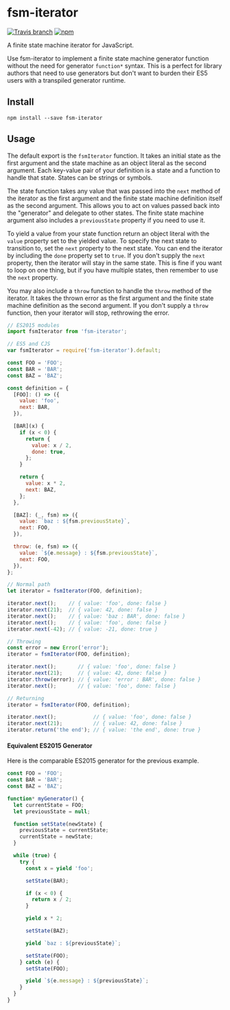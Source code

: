 # fsm-iterator

[![Travis branch](https://img.shields.io/travis/jfairbank/fsm-iterator/master.svg?style=flat-square)](https://travis-ci.org/jfairbank/fsm-iterator)
[![npm](https://img.shields.io/npm/v/fsm-iterator.svg?style=flat-square)](https://www.npmjs.com/package/fsm-iterator)

A finite state machine iterator for JavaScript.

Use fsm-iterator to implement a finite state machine generator function without
the need for generator `function*` syntax. This is a perfect for library authors
that need to use generators but don't want to burden their ES5 users with a
transpiled generator runtime.

## Install

```
npm install --save fsm-iterator
```

## Usage

The default export is the `fsmIterator` function. It takes an initial state as
the first argument and the state machine as an object literal as the second
argument. Each key-value pair of your definition is a state and a function to
handle that state. States can be strings or symbols.

The state function takes any value that was passed into the `next` method of the
iterator as the first argument and the finite state machine definition itself as
the second argument.  This allows you to act on values passed back into the
"generator" and delegate to other states. The finite state machine argument also
includes a `previousState` property if you need to use it.

To yield a value from your state function return an object literal with the
`value` property set to the yielded value. To specify the next state to
transition to, set the `next` property to the next state. You can end the
iterator by including the `done` property set to `true`. If you don't supply the
`next` property, then the iterator will stay in the same state. This is fine if
you want to loop on one thing, but if you have multiple states, then remember to
use the `next` property.

You may also include a `throw` function to handle the `throw` method of the
iterator. It takes the thrown error as the first argument and the finite state
machine definition as the second argument. If you don't supply a `throw`
function, then your iterator will stop, rethrowing the error.

```js
// ES2015 modules
import fsmIterator from 'fsm-iterator';

// ES5 and CJS
var fsmIterator = require('fsm-iterator').default;

const FOO = 'FOO';
const BAR = 'BAR';
const BAZ = 'BAZ';

const definition = {
  [FOO]: () => ({
    value: 'foo',
    next: BAR,
  }),

  [BAR](x) {
    if (x < 0) {
      return {
        value: x / 2,
        done: true,
      };
    }

    return {
      value: x * 2,
      next: BAZ,
    };
  },

  [BAZ]: (_, fsm) => ({
    value: `baz : ${fsm.previousState}`,
    next: FOO,
  }),

  throw: (e, fsm) => ({
    value: `${e.message} : ${fsm.previousState}`,
    next: FOO,
  }),
};

// Normal path
let iterator = fsmIterator(FOO, definition);

iterator.next();    // { value: 'foo', done: false }
iterator.next(21);  // { value: 42, done: false }
iterator.next();    // { value: 'baz : BAR', done: false }
iterator.next();    // { value: 'foo', done: false }
iterator.next(-42); // { value: -21, done: true }

// Throwing
const error = new Error('error');
iterator = fsmIterator(FOO, definition);

iterator.next();       // { value: 'foo', done: false }
iterator.next(21);     // { value: 42, done: false }
iterator.throw(error); // { value: 'error : BAR', done: false }
iterator.next();       // { value: 'foo', done: false }

// Returning
iterator = fsmIterator(FOO, definition);

iterator.next();            // { value: 'foo', done: false }
iterator.next(21);          // { value: 42, done: false }
iterator.return('the end'); // { value: 'the end', done: true }
```

#### Equivalent ES2015 Generator

Here is the comparable ES2015 generator for the previous example.

```js
const FOO = 'FOO';
const BAR = 'BAR';
const BAZ = 'BAZ';

function* myGenerator() {
  let currentState = FOO;
  let previousState = null;

  function setState(newState) {
    previousState = currentState;
    currentState = newState;
  }

  while (true) {
    try {
      const x = yield 'foo';

      setState(BAR);

      if (x < 0) {
        return x / 2;
      }

      yield x * 2;

      setState(BAZ);

      yield `baz : ${previousState}`;

      setState(FOO);
    } catch (e) {
      setState(FOO);

      yield `${e.message} : ${previousState}`;
    }
  }
}
```
